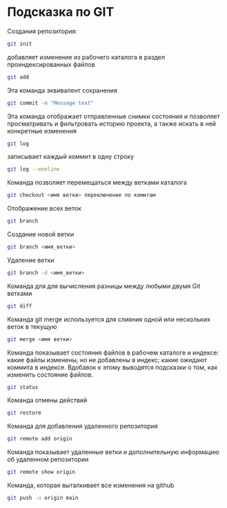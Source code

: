 # Подсказка по GIT

Создания репозитория:
````sh
git init
````
добавляет изменение из рабочего каталога в раздел проиндексированных файлов
````sh
git add
````
Эта команда эквивалент сохранения
````sh
git commit -m "Message text"
````
Эта команда отображает отправленные снимки состояния и позволяет просматривать и фильтровать историю проекта, а также искать в ней конкретные изменения
````sh
git log
````
 записывает каждый коммит в одну строку
 ````sh
git log --oneline
````
Команда позволяет перемещаться между ветками каталога
````sh
git checkout <имя ветки> переключение по комитам
````

Отображение всех веток
```sh
git branch
```

Создание новой ветки
```sh
git branch <имя_ветки>
```

Удаление ветки
```sh
git branch -d <имя_ветки>
```

Команда для  для вычисления разницы между любыми двумя Git ветками
```sh
git diff
```
 Команда git merge используется для слияния одной или нескольких веток в текущую
 ```sh
 git merge <имя ветки>
 ```
Команда  показывает состояния файлов в рабочем каталоге и индексе: какие файлы изменены, но не добавлены в индекс; какие ожидают коммита в индексе. Вдобавок к этому выводятся подсказки о том, как изменить состояние файлов.
```sh
git status
```
Команда отмены действий
```sh
git restore
```

Команда для добавления удаленного репозитория
```sh
git remote add origin
```
Команда показывает удаленные ветки и дополнительную информацию об удаленном репозитории
```sh
git remote show origin
```
Команда, которая выталкивает все изменения на github
```sh
git push -u origin main
```